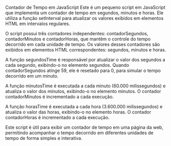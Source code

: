 Contador de Tempo em JavaScript
Este é um pequeno script em JavaScript que implementa um contador de tempo em segundos, minutos e horas. Ele utiliza a função setInterval para atualizar os valores exibidos em elementos HTML em intervalos regulares.

O script possui três contadores independentes: contadorSegundos, contadorMinutos e contadorHoras, que mantêm o controle do tempo decorrido em cada unidade de tempo. Os valores desses contadores são exibidos em elementos HTML correspondentes: segundos, minutos e horas.

A função segundosTime é responsável por atualizar o valor dos segundos a cada segundo, exibindo-o no elemento segundos. Quando contadorSegundos atinge 59, ele é resetado para 0, para simular o tempo decorrido em um minuto.

A função minutosTime é executada a cada minuto (60.000 milissegundos) e atualiza o valor dos minutos, exibindo-o no elemento minutos. O contador contadorMinutos é incrementado a cada execução.

A função horasTime é executada a cada hora (3.600.000 milissegundos) e atualiza o valor das horas, exibindo-o no elemento horas. O contador contadorHoras é incrementado a cada execução.

Este script é útil para exibir um contador de tempo em uma página da web, permitindo acompanhar o tempo decorrido em diferentes unidades de tempo de forma simples e interativa.

